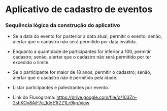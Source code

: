 # Aplicativo de cadastro de eventos

### Sequência lógica da construção do aplicativo

- Se a data do evento for posterior à data atual, permitir o evento; senão, alertar que o cadastro não será permitido por data inválida.
- Enquanto a quantidade de participantes for inferior a 100, permitir cadastro; senão, alertar que o cadastro não será permitido por ter excedido o limite.
- Se o participante for maior de 18 anos, permitir o cadastro; senão, alertar que o cadastro não é permitido pela idade.
- Listar participantes e palestrantes por evento.
 
- Link do Fluxograma: https://drive.google.com/file/d/103Zn-2shKOv8AiF7e_1dgE1fZZ1Lr9kp/view

